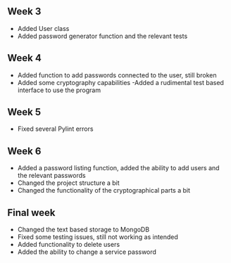 ## Week 3

- Added User class
- Added password generator function and the relevant tests

## Week 4

- Added function to add passwords connected to the user, still broken
- Added some cryptography capabilities
 -Added a rudimental test based interface to use the program

 ## Week 5

 - Fixed several Pylint errors

 ## Week 6
 - Added a password listing function, added the ability to add users and the relevant passwords
 - Changed the project structure a bit
 - Changed the functionality of the cryptographical parts a bit

 ## Final week
 - Changed the text based storage to MongoDB
 - Fixed some testing issues, still not working as intended
 - Added functionality to delete users
 - Added the ability to change a service password